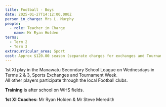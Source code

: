 ```yaml
---
title: Football - Boys
date: 2025-01-27T14:12:00.000Z
person_in_charge: Mrs L. Murphy
people:
  - role: Teacher in Charge
    name: Mr Ryan Holden
terms:
  - Term 2
  - Term 3
extracurricular_area: Sport
cost: Approx $120.00 season (separate charges for exchanges and Tournament Week)
---
```

1st XI play in the Manawatu Secondary School League on Wednesdays in Terms 2 & 3, Sports Exchanges and Tournament Week.  
All other players participate through the local Football clubs.




**Training** is after school on WHS fields.

**1st XI Coaches:** Mr Ryan Holden & Mr Steve Meredith  
